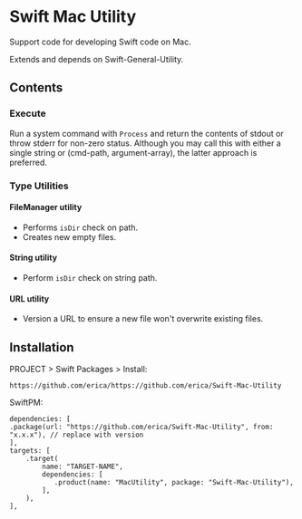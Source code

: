 # Swift Mac Utility

Support code for developing Swift code on Mac.

Extends and depends on Swift-General-Utility.

## Contents

### Execute

Run a system command with `Process` and return the contents of stdout or throw stderr for non-zero status. Although you may call this with either a single string or (cmd-path, argument-array), the latter approach is preferred.

### Type Utilities

#### FileManager utility

* Performs `isDir` check on path.
* Creates new empty files.

#### String utility

* Perform `isDir` check on string path.

#### URL utility

* Version a URL to ensure a new file won't overwrite existing files.


## Installation

PROJECT > Swift Packages > Install:

```
https://github.com/erica/https://github.com/erica/Swift-Mac-Utility
```

SwiftPM:

```
dependencies: [
.package(url: "https://github.com/erica/Swift-Mac-Utility", from: "x.x.x"), // replace with version
],
targets: [
    .target(
        name: "TARGET-NAME",
        dependencies: [
           .product(name: "MacUtility", package: "Swift-Mac-Utility"),
        ],
    ),
],
```
